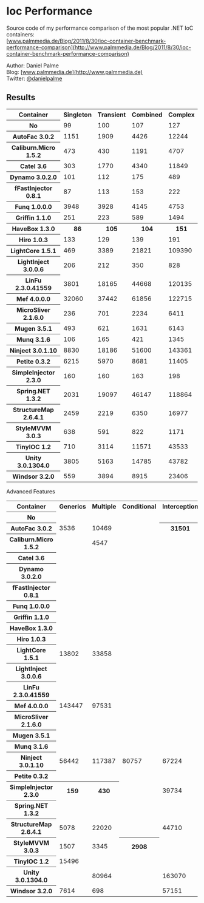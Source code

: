 Ioc Performance
===============

Source code of my performance comparison of the most popular .NET IoC containers:  
[www.palmmedia.de/Blog/2011/8/30/ioc-container-benchmark-performance-comparison](http://www.palmmedia.de/Blog/2011/8/30/ioc-container-benchmark-performance-comparison)

Author: Daniel Palme  
Blog: [www.palmmedia.de](http://www.palmmedia.de)  
Twitter: [@danielpalme](http://twitter.com/danielpalme)  

Results
-------
<table>
<tr><th>Container</th><th>Singleton</th><th>Transient</th><th>Combined</th><th>Complex</th></tr>
<tr><th>No</th><td>99</td><td>100</td><td>107</td><td>127</td></tr>
<tr><th>AutoFac 3.0.2</th><td>1151</td><td>1909</td><td>4426</td><td>12244</td></tr>
<tr><th>Caliburn.Micro 1.5.2</th><td>473</td><td>430</td><td>1191</td><td>4707</td></tr>
<tr><th>Catel 3.6</th><td>303</td><td>1770</td><td>4340</td><td>11849</td></tr>
<tr><th>Dynamo 3.0.2.0</th><td>101</td><td>112</td><td>175</td><td>489</td></tr>
<tr><th>fFastInjector 0.8.1</th><td>87</td><td>113</td><td>153</td><td>222</td></tr>
<tr><th>Funq 1.0.0.0</th><td>3948</td><td>3928</td><td>4145</td><td>4753</td></tr>
<tr><th>Griffin 1.1.0</th><td>251</td><td>223</td><td>589</td><td>1494</td></tr>
<tr><th>HaveBox 1.3.0</th><th>86</th><th>105</th><th>104</th><th>151</th></tr>
<tr><th>Hiro 1.0.3</th><td>133</td><td>129</td><td>139</td><td>191</td></tr>
<tr><th>LightCore 1.5.1</th><td>469</td><td>3389</td><td>21821</td><td>109390</td></tr>
<tr><th>LightInject 3.0.0.6</th><td>206</td><td>212</td><td>350</td><td>828</td></tr>
<tr><th>LinFu 2.3.0.41559</th><td>3801</td><td>18165</td><td>44668</td><td>120135</td></tr>
<tr><th>Mef 4.0.0.0</th><td>32060</td><td>37442</td><td>61856</td><td>122715</td></tr>
<tr><th>MicroSliver 2.1.6.0</th><td>236</td><td>701</td><td>2234</td><td>6411</td></tr>
<tr><th>Mugen 3.5.1</th><td>493</td><td>621</td><td>1631</td><td>6143</td></tr>
<tr><th>Munq 3.1.6</th><td>106</td><td>165</td><td>421</td><td>1345</td></tr>
<tr><th>Ninject 3.0.1.10</th><td>8830</td><td>18186</td><td>51600</td><td>143361</td></tr>
<tr><th>Petite 0.3.2</th><td>6215</td><td>5970</td><td>8681</td><td>11405</td></tr>
<tr><th>SimpleInjector 2.3.0</th><td>160</td><td>160</td><td>163</td><td>198</td></tr>
<tr><th>Spring.NET 1.3.2</th><td>2031</td><td>19097</td><td>46147</td><td>118864</td></tr>
<tr><th>StructureMap 2.6.4.1</th><td>2459</td><td>2219</td><td>6350</td><td>16977</td></tr>
<tr><th>StyleMVVM 3.0.3</th><td>638</td><td>591</td><td>822</td><td>1171</td></tr>
<tr><th>TinyIOC 1.2</th><td>710</td><td>3114</td><td>11571</td><td>43533</td></tr>
<tr><th>Unity 3.0.1304.0</th><td>3805</td><td>5163</td><td>14785</td><td>43782</td></tr>
<tr><th>Windsor 3.2.0</th><td>559</td><td>3894</td><td>8915</td><td>23406</td></tr>
</table>
Advanced Features
<table>
<tr><th>Container</th><th>Generics</th><th>Multiple</th><th>Conditional</th><th>Interception</th></tr>
<tr><th>No</th><td></td><td></td><td></td><td></td></tr>
<tr><th>AutoFac 3.0.2</th><td>3536</td><td>10469</td><td></td><th>31501</th></tr>
<tr><th>Caliburn.Micro 1.5.2</th><td></td><td>4547</td><td></td><td></td></tr>
<tr><th>Catel 3.6</th><td></td><td></td><td></td><td></td></tr>
<tr><th>Dynamo 3.0.2.0</th><td></td><td></td><td></td><td></td></tr>
<tr><th>fFastInjector 0.8.1</th><td></td><td></td><td></td><td></td></tr>
<tr><th>Funq 1.0.0.0</th><td></td><td></td><td></td><td></td></tr>
<tr><th>Griffin 1.1.0</th><td></td><td></td><td></td><td></td></tr>
<tr><th>HaveBox 1.3.0</th><td></td><td></td><td></td><td></td></tr>
<tr><th>Hiro 1.0.3</th><td></td><td></td><td></td><td></td></tr>
<tr><th>LightCore 1.5.1</th><td>13802</td><td>33858</td><td></td><td></td></tr>
<tr><th>LightInject 3.0.0.6</th><td></td><td></td><td></td><td></td></tr>
<tr><th>LinFu 2.3.0.41559</th><td></td><td></td><td></td><td></td></tr>
<tr><th>Mef 4.0.0.0</th><td>143447</td><td>97531</td><td></td><td></td></tr>
<tr><th>MicroSliver 2.1.6.0</th><td></td><td></td><td></td><td></td></tr>
<tr><th>Mugen 3.5.1</th><td></td><td></td><td></td><td></td></tr>
<tr><th>Munq 3.1.6</th><td></td><td></td><td></td><td></td></tr>
<tr><th>Ninject 3.0.1.10</th><td>56442</td><td>117387</td><td>80757</td><td>67224</td></tr>
<tr><th>Petite 0.3.2</th><td></td><td></td><td></td><td></td></tr>
<tr><th>SimpleInjector 2.3.0</th><th>159</th><th>430</th><td></td><td>39734</td></tr>
<tr><th>Spring.NET 1.3.2</th><td></td><td></td><td></td><td></td></tr>
<tr><th>StructureMap 2.6.4.1</th><td>5078</td><td>22020</td><td></td><td>44710</td></tr>
<tr><th>StyleMVVM 3.0.3</th><td>1507</td><td>3345</td><th>2908</th><td></td></tr>
<tr><th>TinyIOC 1.2</th><td>15496</td><td></td><td></td><td></td></tr>
<tr><th>Unity 3.0.1304.0</th><td></td><td>80964</td><td></td><td>163070</td></tr>
<tr><th>Windsor 3.2.0</th><td>7614</td><td>698</td><td></td><td>57151</td></tr>
</table>
